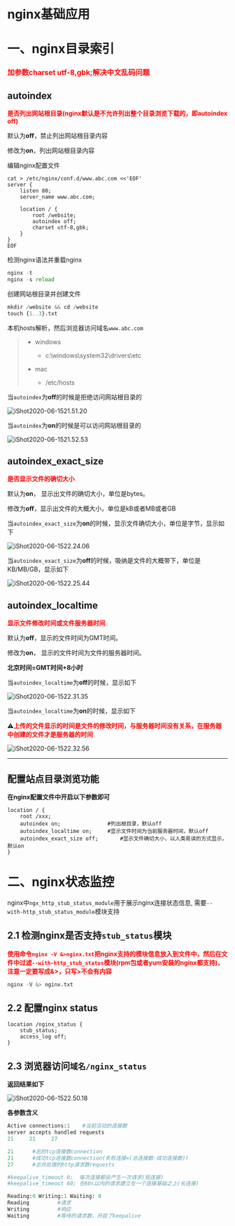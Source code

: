 # nginx基础应用

# 一、nginx目录索引	

<h3 style=color:red>加参数charset utf-8,gbk;解决中文乱码问题</h3>

## autoindex

**<span style=color:red>是否列出网站根目录(nginx默认是不允许列出整个目录浏览下载的，即autoindex off)</span>**

默认为**off**，禁止列出网站根目录内容

修改为**on**，列出网站根目录内容



编辑nginx配置文件

```nginx
cat > /etc/nginx/conf.d/www.abc.com <<'EOF'
server {
    listen 80;
    server_name www.abc.com;

    location / {
        root /website;
        autoindex off;
        charset utf-8,gbk;
    }
}
EOF
```

检测nginx语法并重载nginx

```python
nginx -t
nginx -s reload
```

创建网站根目录并创建文件

```python
mkdir /website && cd /website
touch {1..3}.txt
```

本机hosts解析，然后浏览器访问域名`www.abc.com`

> - windows
>   - c:\windows\system32\drivers\etc
>
> - mac
>   - /etc/hosts

当`autoindex`为**off**的时候是拒绝访问网站根目录的

![iShot2020-06-1521.51.20](3.nginx基础应用.assets/iShot2020-06-1521.51.20.png)

当`autoindex`为**on**的时候是可以访问网站根目录的

![iShot2020-06-1521.52.53](3.nginx基础应用.assets/iShot2020-06-1521.52.53.png)





## autoindex_exact_size		

**<span style=color:red>是否显示文件的确切大小</span>**

默认为**on**， 显示出文件的确切大小，单位是bytes。 

修改为**off**，显示出文件的大概大小，单位是kB或者MB或者GB



当`autoindex_exact_size`为**on**的时候，显示文件确切大小，单位是字节，显示如下

![iShot2020-06-1522.24.06](3.nginx基础应用.assets/iShot2020-06-1522.24.06.png)

当`autoindex_exact_size`为**off**的时候，吸纳是文件的大概带下，单位是KB/MB/GB，显示如下

![iShot2020-06-1522.25.44](3.nginx基础应用.assets/iShot2020-06-1522.25.44.png)



## autoindex_localtime

**<span style=color:red>显示文件修改时间或文件服务器时间</span>**

默认为**off**，显示的文件时间为GMT时间。 

修改为**on**， 显示的文件时间为文件的服务器时间。



**北京时间=GMT时间+8小时**



当`autoindex_localtime`为**off**的时候，显示如下

![iShot2020-06-1522.31.35](3.nginx基础应用.assets/iShot2020-06-1522.31.35.png)

当`autoindex_localtime`为**on**的时候，显示如下

**⚠️<span style=color:red>上传的文件显示的时间是文件的修改时间，与服务器时间没有关系，在服务器中创建的文件才是服务器的时间</span>**

![iShot2020-06-1522.32.56](3.nginx基础应用.assets/iShot2020-06-1522.32.56.png)



---



## 配置站点目录浏览功能

**在nginx配置文件中开启以下参数即可**

```nginx
location / {
    root /xxx;
    autoindex on;				#列出根目录，默认off
    autoindex_localtime on;		#显示文件时间为当前服务器时间，默认off
    autoindex_exact_size off;		#显示文件确切大小，以人类易读的方式显示，默认on
}
```



# 二、nginx状态监控

nginx中`ngx_http_stub_status_module`用于展示nginx连接状态信息, 需要`--with-http_stub_status_module`模块支持



## 2.1 检测nginx是否支持`stub_status`模块

**<span style=color:red>使用命令`nginx -V &>nginx.txt`把nginx支持的模块信息放入到文件中，然后在文件中过滤`--with-http_stub_status`模块(rpm包或者yum安装的nginx都支持)，注意一定要写成&>，只写>不会有内容</span>**

```python
nginx -V &> nginx.txt
```



## 2.2 配置nginx status

```nginx
location /nginx_status {
    stub_status;
    access_log off;
}
```





## 2.3 浏览器访问`域名/nginx_status`

**返回结果如下**

![iShot2020-06-1522.50.18](3.nginx基础应用.assets/iShot2020-06-1522.50.18.png)



**各参数含义**

```python
Active connections:1    #当前活动的连接数
server accepts handled requests
21     21     27

21		#总的tcp连接数connection
21		#成功tcp连接数connection(失败连接=(总连接数-成功连接数))
27   	#总共处理的http请求数requests

#keepalive_timeout 0;  每次连接都会产生一次请求(短连接)
#keepalive_timeout 60; 在60s以内的请求建立在一个连接基础之上(长连接)

Reading:0 Writing:1 Waiting: 0
Reading			#请求
Writing			#响应
Waiting			#等待的请求数，开启了keepalive
```



